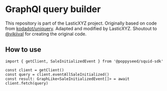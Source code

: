 # GraphQl query builder

This repository is part of the LasticXYZ project. Originally based on code from [kodadot/uniquery](https://github.com/kodadot/uniquery). Adapted and modified by LasticXYZ. Shoutout to [@vikiival](https://github.com/vikiival) for creating the original code.

## How to use

```
import { getClient, SaleInitializedEvent } from '@poppyseed/squid-sdk'

const client = getClient()
const query = client.eventAllSaleInitialized()
const result: GraphLike<SaleInitializedEvent[]> = await client.fetch(query)

```
